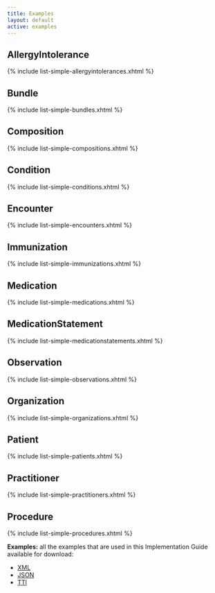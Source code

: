 ```yaml
---
title: Examples
layout: default
active: examples
---
```


## AllergyIntolerance

{% include list-simple-allergyintolerances.xhtml %}

## Bundle

{% include list-simple-bundles.xhtml %}

## Composition

{% include list-simple-compositions.xhtml %}

## Condition

{% include list-simple-conditions.xhtml %}

## Encounter

{% include list-simple-encounters.xhtml %}

## Immunization

{% include list-simple-immunizations.xhtml %}

## Medication

{% include list-simple-medications.xhtml %}

## MedicationStatement

{% include list-simple-medicationstatements.xhtml %}

## Observation

{% include list-simple-observations.xhtml %}

## Organization

{% include list-simple-organizations.xhtml %}

## Patient

{% include list-simple-patients.xhtml %}

## Practitioner

{% include list-simple-practitioners.xhtml %}

## Procedure

{% include list-simple-procedures.xhtml %}

<!-- `todo: generate an example list from preprocessor` -->


**Examples:** all the examples that are used in this Implementation Guide available for download:

- [XML](examples.xml.zip)
- [JSON](examples.json.zip)
- [TTl](examples.ttl.zip)
